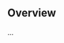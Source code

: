 <!-- Note: Please must use one of our issue templates to file an issue! 🛑 -->
<!-- 👉 https://github.com/JoshuaKGoldberg/remove-undefined-properties/issues/new/choose 👈 -->
<!-- **Issues that should have been filed with a template will be closed without action, and we will ask you to use a template.** -->

<!-- This blank issue template is only for issues that don't fit any of the templates. -->

## Overview

...
